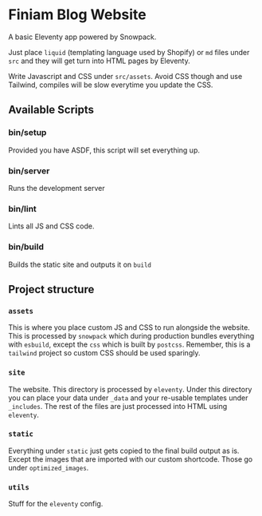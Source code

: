 # Finiam Blog Website

A basic Eleventy app powered by Snowpack.

Just place `liquid` (templating language used by Shopify) or `md` files under `src` and they will get turn into HTML pages by Eleventy.

Write Javascript and CSS under `src/assets`. Avoid CSS though and use Tailwind, compiles will be slow everytime you update the CSS.

## Available Scripts

### bin/setup

Provided you have ASDF, this script will set everything up.

### bin/server

Runs the development server

### bin/lint

Lints all JS and CSS code.

### bin/build

Builds the static site and outputs it on `build`

## Project structure

### `assets`

This is where you place custom JS and CSS to run alongside the website. This is processed by `snowpack` which during production bundles everything with `esbuild`, except the `css` which is built by `postcss`. Remember, this is a `tailwind` project so custom CSS should be used sparingly.

### `site`

The website. This directory is processed by `eleventy`. Under this directory you can place your data under `_data` and your re-usable templates under `_includes`. The rest of the files are just processed into HTML using `eleventy`.

### `static`

Everything under `static` just gets copied to the final build output as is. Except the images that are imported with our custom shortcode. Those go under `optimized_images`.

### `utils`

Stuff for the `eleventy` config.
